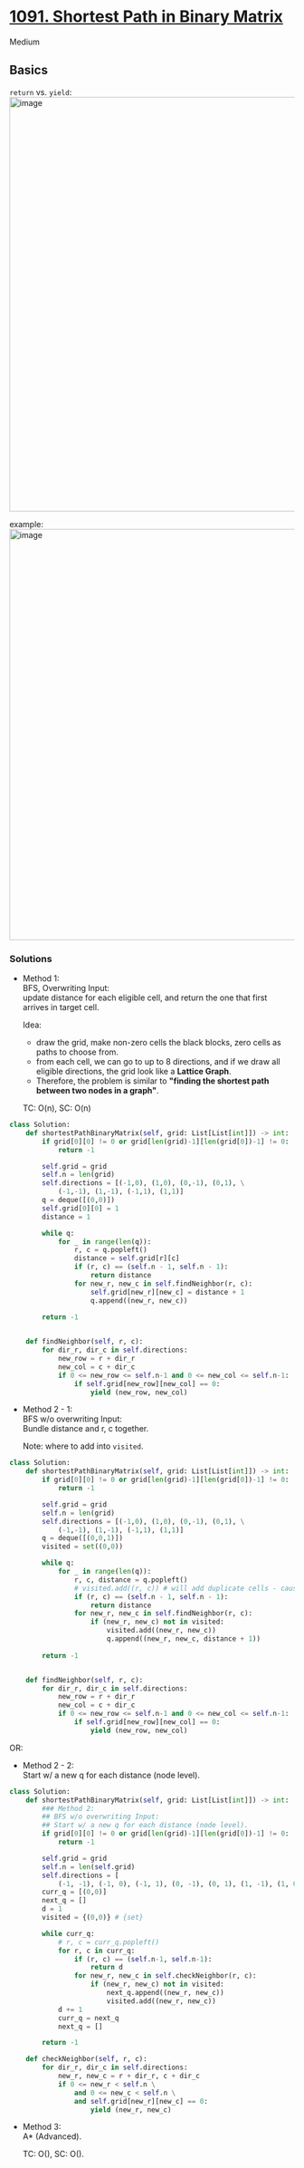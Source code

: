 # [1091. Shortest Path in Binary Matrix](https://leetcode.com/problems/shortest-path-in-binary-matrix/description/?envType=company&envId=facebook&favoriteSlug=facebook-three-months)

Medium

## Basics
`return` vs. `yield`:\
<img width="732" alt="image" src="https://github.com/user-attachments/assets/f9c92473-06bd-48a7-9014-275652672ff8" /> 

example:\
<img width="726" alt="image" src="https://github.com/user-attachments/assets/efe1fe79-bddf-4e25-b664-1721c542177e" />


### Solutions

- Method 1:\
  BFS, Overwriting Input:\
  update distance for each eligible cell, and return the one that first arrives in target cell.

  Idea:
  - draw the grid, make non-zero cells the black blocks, zero cells as paths to choose from.
  - from each cell, we can go to up to 8 directions, and if we draw all eligible directions, the grid look like a **Lattice Graph**.
  - Therefore, the problem is similar to **"finding the shortest path between two nodes in a graph"**.
 
  TC: O(n), SC: O(n)

```python
class Solution:
    def shortestPathBinaryMatrix(self, grid: List[List[int]]) -> int:
        if grid[0][0] != 0 or grid[len(grid)-1][len(grid[0])-1] != 0:
            return -1

        self.grid = grid
        self.n = len(grid)
        self.directions = [(-1,0), (1,0), (0,-1), (0,1), \
            (-1,-1), (1,-1), (-1,1), (1,1)]
        q = deque([(0,0)])
        self.grid[0][0] = 1
        distance = 1

        while q:
            for _ in range(len(q)):
                r, c = q.popleft()
                distance = self.grid[r][c]
                if (r, c) == (self.n - 1, self.n - 1):
                    return distance
                for new_r, new_c in self.findNeighbor(r, c):
                    self.grid[new_r][new_c] = distance + 1
                    q.append((new_r, new_c))
                    
        return -1


    def findNeighbor(self, r, c):
        for dir_r, dir_c in self.directions:
            new_row = r + dir_r
            new_col = c + dir_c
            if 0 <= new_row <= self.n-1 and 0 <= new_col <= self.n-1:
                if self.grid[new_row][new_col] == 0:
                    yield (new_row, new_col)
```


- Method 2 - 1:\
  BFS w/o overwriting Input:\
  Bundle distance and r, c together.
  
  Note: where to add into `visited`.
  
```python
class Solution:
    def shortestPathBinaryMatrix(self, grid: List[List[int]]) -> int:
        if grid[0][0] != 0 or grid[len(grid)-1][len(grid[0])-1] != 0:
            return -1

        self.grid = grid
        self.n = len(grid)
        self.directions = [(-1,0), (1,0), (0,-1), (0,1), \
            (-1,-1), (1,-1), (-1,1), (1,1)]
        q = deque([(0,0,1)])
        visited = set((0,0))

        while q:
            for _ in range(len(q)):
                r, c, distance = q.popleft()
                # visited.add((r, c)) # will add duplicate cells - cause TLE
                if (r, c) == (self.n - 1, self.n - 1):
                    return distance
                for new_r, new_c in self.findNeighbor(r, c):
                    if (new_r, new_c) not in visited:
                        visited.add((new_r, new_c))
                        q.append((new_r, new_c, distance + 1))                    
                    
        return -1


    def findNeighbor(self, r, c):
        for dir_r, dir_c in self.directions:
            new_row = r + dir_r
            new_col = c + dir_c
            if 0 <= new_row <= self.n-1 and 0 <= new_col <= self.n-1:
                if self.grid[new_row][new_col] == 0:
                    yield (new_row, new_col)
```

OR:

- Method 2 - 2:\
  Start w/ a new q for each distance (node level).
  
```python
class Solution:
    def shortestPathBinaryMatrix(self, grid: List[List[int]]) -> int:
        ### Method 2:
        ## BFS w/o overwriting Input:
        ## Start w/ a new q for each distance (node level).
        if grid[0][0] != 0 or grid[len(grid)-1][len(grid[0])-1] != 0:
            return -1

        self.grid = grid
        self.n = len(self.grid) 
        self.directions = [ 
            (-1, -1), (-1, 0), (-1, 1), (0, -1), (0, 1), (1, -1), (1, 0), (1, 1)]
        curr_q = [(0,0)]
        next_q = []
        d = 1
        visited = {(0,0)} # {set}

        while curr_q:
            # r, c = curr_q.popleft()
            for r, c in curr_q:
                if (r, c) == (self.n-1, self.n-1):
                    return d
                for new_r, new_c in self.checkNeighbor(r, c):
                    if (new_r, new_c) not in visited:
                        next_q.append((new_r, new_c))
                        visited.add((new_r, new_c))
            d += 1
            curr_q = next_q
            next_q = []

        return -1

    def checkNeighbor(self, r, c):
        for dir_r, dir_c in self.directions:
            new_r, new_c = r + dir_r, c + dir_c
            if 0 <= new_r < self.n \
                and 0 <= new_c < self.n \
                and self.grid[new_r][new_c] == 0:
                    yield (new_r, new_c)
```

- Method 3:\
  A* (Advanced).

  TC: O(), SC: O().

```python

```
